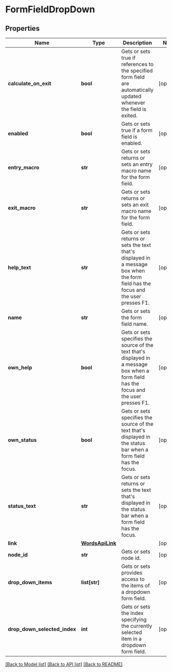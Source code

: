# FormFieldDropDown

## Properties
Name | Type | Description | Notes
------------ | ------------- | ------------- | -------------
**calculate_on_exit** | **bool** | Gets or sets true if references to the specified form field are automatically updated whenever the field is exited. | [optional] 
**enabled** | **bool** | Gets or sets true if a form field is enabled. | [optional] 
**entry_macro** | **str** | Gets or sets returns or sets an entry macro name for the form field. | [optional] 
**exit_macro** | **str** | Gets or sets returns or sets an exit macro name for the form field. | [optional] 
**help_text** | **str** | Gets or sets returns or sets the text that&#x27;s displayed in a message box when the form field has the focus and the user presses F1. | [optional] 
**name** | **str** | Gets or sets the form field name. | [optional] 
**own_help** | **bool** | Gets or sets specifies the source of the text that&#x27;s displayed in a message box when a form field has the focus and the user presses F1. | [optional] 
**own_status** | **bool** | Gets or sets specifies the source of the text that&#x27;s displayed in the status bar when a form field has the focus. | [optional] 
**status_text** | **str** | Gets or sets returns or sets the text that&#x27;s displayed in the status bar when a form field has the focus. | [optional] 
**link** | [**WordsApiLink**](WordsApiLink.md) |  | [optional] 
**node_id** | **str** | Gets or sets node id. | [optional] 
**drop_down_items** | **list[str]** | Gets or sets provides access to the items of a dropdown form field. | [optional] 
**drop_down_selected_index** | **int** | Gets or sets the index specifying the currently selected item in a dropdown form field. | [optional] 

[[Back to Model list]](../README.md#documentation-for-models) [[Back to API list]](../README.md#documentation-for-api-endpoints) [[Back to README]](../README.md)

